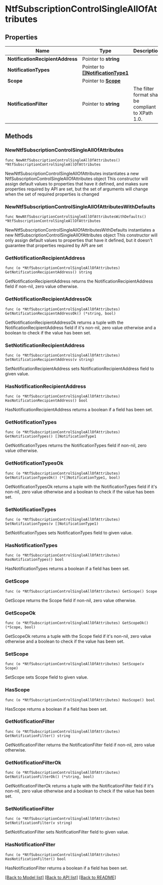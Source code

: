 # NtfSubscriptionControlSingleAllOfAttributes

## Properties

Name | Type | Description | Notes
------------ | ------------- | ------------- | -------------
**NotificationRecipientAddress** | Pointer to **string** |  | [optional] 
**NotificationTypes** | Pointer to [**[]NotificationType1**](NotificationType1.md) |  | [optional] 
**Scope** | Pointer to [**Scope**](Scope.md) |  | [optional] 
**NotificationFilter** | Pointer to **string** | The filter format shall be compliant to XPath 1.0. | [optional] 

## Methods

### NewNtfSubscriptionControlSingleAllOfAttributes

`func NewNtfSubscriptionControlSingleAllOfAttributes() *NtfSubscriptionControlSingleAllOfAttributes`

NewNtfSubscriptionControlSingleAllOfAttributes instantiates a new NtfSubscriptionControlSingleAllOfAttributes object
This constructor will assign default values to properties that have it defined,
and makes sure properties required by API are set, but the set of arguments
will change when the set of required properties is changed

### NewNtfSubscriptionControlSingleAllOfAttributesWithDefaults

`func NewNtfSubscriptionControlSingleAllOfAttributesWithDefaults() *NtfSubscriptionControlSingleAllOfAttributes`

NewNtfSubscriptionControlSingleAllOfAttributesWithDefaults instantiates a new NtfSubscriptionControlSingleAllOfAttributes object
This constructor will only assign default values to properties that have it defined,
but it doesn't guarantee that properties required by API are set

### GetNotificationRecipientAddress

`func (o *NtfSubscriptionControlSingleAllOfAttributes) GetNotificationRecipientAddress() string`

GetNotificationRecipientAddress returns the NotificationRecipientAddress field if non-nil, zero value otherwise.

### GetNotificationRecipientAddressOk

`func (o *NtfSubscriptionControlSingleAllOfAttributes) GetNotificationRecipientAddressOk() (*string, bool)`

GetNotificationRecipientAddressOk returns a tuple with the NotificationRecipientAddress field if it's non-nil, zero value otherwise
and a boolean to check if the value has been set.

### SetNotificationRecipientAddress

`func (o *NtfSubscriptionControlSingleAllOfAttributes) SetNotificationRecipientAddress(v string)`

SetNotificationRecipientAddress sets NotificationRecipientAddress field to given value.

### HasNotificationRecipientAddress

`func (o *NtfSubscriptionControlSingleAllOfAttributes) HasNotificationRecipientAddress() bool`

HasNotificationRecipientAddress returns a boolean if a field has been set.

### GetNotificationTypes

`func (o *NtfSubscriptionControlSingleAllOfAttributes) GetNotificationTypes() []NotificationType1`

GetNotificationTypes returns the NotificationTypes field if non-nil, zero value otherwise.

### GetNotificationTypesOk

`func (o *NtfSubscriptionControlSingleAllOfAttributes) GetNotificationTypesOk() (*[]NotificationType1, bool)`

GetNotificationTypesOk returns a tuple with the NotificationTypes field if it's non-nil, zero value otherwise
and a boolean to check if the value has been set.

### SetNotificationTypes

`func (o *NtfSubscriptionControlSingleAllOfAttributes) SetNotificationTypes(v []NotificationType1)`

SetNotificationTypes sets NotificationTypes field to given value.

### HasNotificationTypes

`func (o *NtfSubscriptionControlSingleAllOfAttributes) HasNotificationTypes() bool`

HasNotificationTypes returns a boolean if a field has been set.

### GetScope

`func (o *NtfSubscriptionControlSingleAllOfAttributes) GetScope() Scope`

GetScope returns the Scope field if non-nil, zero value otherwise.

### GetScopeOk

`func (o *NtfSubscriptionControlSingleAllOfAttributes) GetScopeOk() (*Scope, bool)`

GetScopeOk returns a tuple with the Scope field if it's non-nil, zero value otherwise
and a boolean to check if the value has been set.

### SetScope

`func (o *NtfSubscriptionControlSingleAllOfAttributes) SetScope(v Scope)`

SetScope sets Scope field to given value.

### HasScope

`func (o *NtfSubscriptionControlSingleAllOfAttributes) HasScope() bool`

HasScope returns a boolean if a field has been set.

### GetNotificationFilter

`func (o *NtfSubscriptionControlSingleAllOfAttributes) GetNotificationFilter() string`

GetNotificationFilter returns the NotificationFilter field if non-nil, zero value otherwise.

### GetNotificationFilterOk

`func (o *NtfSubscriptionControlSingleAllOfAttributes) GetNotificationFilterOk() (*string, bool)`

GetNotificationFilterOk returns a tuple with the NotificationFilter field if it's non-nil, zero value otherwise
and a boolean to check if the value has been set.

### SetNotificationFilter

`func (o *NtfSubscriptionControlSingleAllOfAttributes) SetNotificationFilter(v string)`

SetNotificationFilter sets NotificationFilter field to given value.

### HasNotificationFilter

`func (o *NtfSubscriptionControlSingleAllOfAttributes) HasNotificationFilter() bool`

HasNotificationFilter returns a boolean if a field has been set.


[[Back to Model list]](../README.md#documentation-for-models) [[Back to API list]](../README.md#documentation-for-api-endpoints) [[Back to README]](../README.md)


